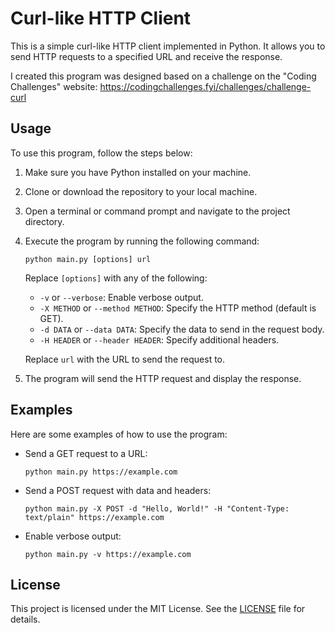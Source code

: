 # Curl-like HTTP Client

This is a simple curl-like HTTP client implemented in Python. It allows you to send HTTP requests to a specified URL and receive the response.

I created this program was designed based on a challenge on the "Coding Challenges" website: https://codingchallenges.fyi/challenges/challenge-curl

## Usage

To use this program, follow the steps below:

1. Make sure you have Python installed on your machine.

2. Clone or download the repository to your local machine.

3. Open a terminal or command prompt and navigate to the project directory.

4. Execute the program by running the following command:
     ```
     python main.py [options] url
     ```

     Replace `[options]` with any of the following:

     - `-v` or `--verbose`: Enable verbose output.
     - `-X METHOD` or `--method METHOD`: Specify the HTTP method (default is GET).
     - `-d DATA` or `--data DATA`: Specify the data to send in the request body.
     - `-H HEADER` or `--header HEADER`: Specify additional headers.

     Replace `url` with the URL to send the request to.

5. The program will send the HTTP request and display the response.

## Examples

Here are some examples of how to use the program:

- Send a GET request to a URL:
    ```
    python main.py https://example.com
    ```

- Send a POST request with data and headers:
    ```
    python main.py -X POST -d "Hello, World!" -H "Content-Type: text/plain" https://example.com
    ```

- Enable verbose output:
    ```
    python main.py -v https://example.com
    ```

## License

This project is licensed under the MIT License. See the [LICENSE](LICENSE) file for details.
